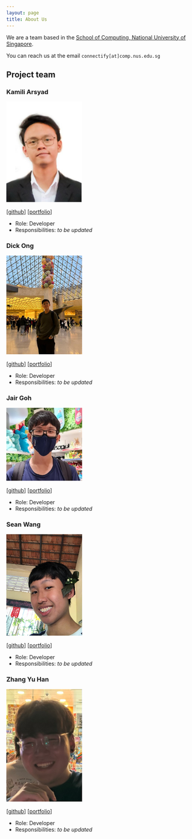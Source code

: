 ```yaml
---
layout: page
title: About Us
---
```


We are a team based in the [School of Computing, National University of Singapore](http://www.comp.nus.edu.sg).

You can reach us at the email `connectify[at]comp.nus.edu.sg`

## Project team

### Kamili Arsyad

<img src="images/team/kamiliarsyad.png" width="200px">

[[github](https://github.com/KamiliArsyad)]
[[portfolio](team/kamiliarsyad.md)]

* Role: Developer
* Responsibilities: _to be updated_

### Dick Ong

<img src="images/team/dickongwd.png" width="200px">

[[github](http://github.com/dickongwd)]
[[portfolio](team/dickongwd.md)]

* Role: Developer
* Responsibilities: _to be updated_

### Jair Goh

<img src="images/team/lilozz2.png" width="200px">

[[github](http://github.com/lilozz2)]
[[portfolio](team/lilozz2.md)]

* Role: Developer
* Responsibilities: _to be updated_

### Sean Wang

<img src="images/team/magnificentcreature.png" width="200px">

[[github](http://github.com/magnificentcreature)]
[[portfolio](team/magnificentcreature.md)]

* Role: Developer
* Responsibilities: _to be updated_

### Zhang Yu Han

<img src="images/team/zhyuhan.png" width="200px">

[[github](http://github.com/zhyuhan)]
[[portfolio](team/zhyuhan.md)]

* Role: Developer
* Responsibilities: _to be updated_

